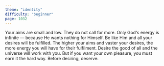 ```yaml
---
theme: "identity"
difficulty: "beginner"
page: 1032
---
```


Your aims are small and low. They do not call for more. Only God's energy is infinite — because He wants nothing for Himself. Be like Him and all your desires will be fulfilled. The higher your aims and vaster your desires, the more energy you will have for their fulfilment. Desire the good of all and the universe will work with you. But if you want your own pleasure, you must earn it the hard way. Before desiring, deserve.